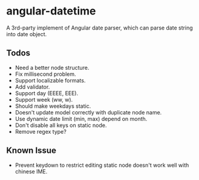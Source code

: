 angular-datetime
================
A 3rd-party implement of Angular date parser, which can parse date string into date object.

Todos
-----
* Need a better node structure.
* Fix millisecond problem.
* Support localizable formats.
* Add validator.
* Support day (EEEE, EEE).
* Support week (ww, w).
* Should make weekdays static.
* Doesn't update model correctly with duplicate node name.
* Use dynamic date limit (min, max) depend on month.
* Don't disable all keys on static node.
* Remove regex type?

Known Issue
-----------
* Prevent keydown to restrict editing static node doesn't work well with chinese IME.
